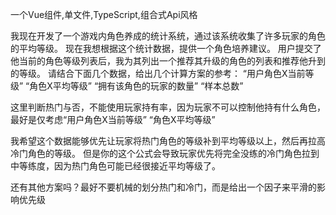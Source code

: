 一个Vue组件,单文件,TypeScript,组合式Api风格

我现在开发了一个游戏内角色养成的统计系统，通过该系统收集了许多玩家的角色的平均等级。
现在我想根据这个统计数据，提供一个角色培养建议。
用户提交了他当前的角色等级列表后，我为其列出一个推荐其升级的角色的列表和推荐他升到的等级。
请结合下面几个数据，给出几个计算方案的参考：
“用户角色X当前等级” “角色X平均等级” “拥有该角色的玩家的数量” “样本总数”

这里判断热门与否，不能使用玩家持有率，因为玩家不可以控制他持有什么角色，最好是仅考虑“用户角色X当前等级” “角色X平均等级” 

我希望这个数据能够优先让玩家将热门角色的等级补到平均等级以上，然后再拉高冷门角色的等级。
但是你的这个公式会导致玩家优先将完全没练的冷门角色拉到中等练度，因为热门角色可能已经很接近平均等级了。

还有其他方案吗？最好不要机械的划分热门和冷门，而是给出一个因子来平滑的影响优先级

